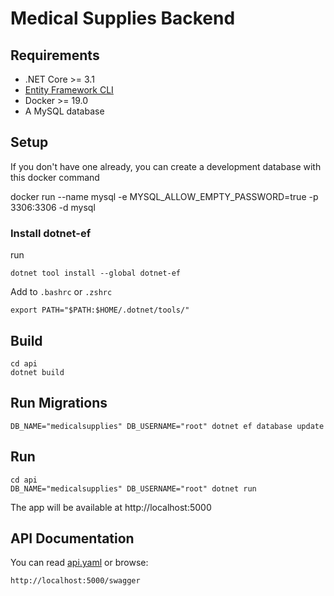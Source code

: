 # Medical Supplies Backend

## Requirements

- .NET Core >= 3.1
- [Entity Framework CLI](#install-dotnet-ef)
- Docker >= 19.0
- A MySQL database

## Setup

If you don't have one already, you can create a development database with this docker command

docker run --name mysql -e MYSQL_ALLOW_EMPTY_PASSWORD=true -p 3306:3306 -d mysql

### Install dotnet-ef

run
```
dotnet tool install --global dotnet-ef
```

Add to `.bashrc` or `.zshrc`
```
export PATH="$PATH:$HOME/.dotnet/tools/"
```

## Build

```
cd api
dotnet build
```

## Run Migrations

```
DB_NAME="medicalsupplies" DB_USERNAME="root" dotnet ef database update
```

## Run

```
cd api
DB_NAME="medicalsupplies" DB_USERNAME="root" dotnet run
```

The app will be available at http://localhost:5000

## API Documentation

You can read [api.yaml]() or browse:

```
http://localhost:5000/swagger
```
